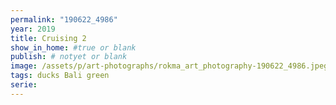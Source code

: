 ```yaml
---
permalink: "190622_4986"
year: 2019
title: Cruising 2
show_in_home: #true or blank
publish: # notyet or blank
image: /assets/p/art-photographs/rokma_art_photography-190622_4986.jpeg
tags: ducks Bali green
serie:
---
```

